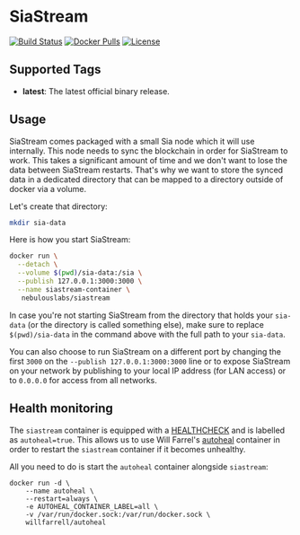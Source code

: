 # SiaStream

[![Build Status](https://travis-ci.org/nebulouslabs/docker-siastream.svg?branch=master)](https://travis-ci.org/nebulouslabs/docker-siastream) 
[![Docker Pulls](https://img.shields.io/docker/pulls/nebulouslabs/siastream.svg?maxAge=604800)](https://hub.docker.com/r/nebulouslabs/siastream/) 
[![License](http://img.shields.io/:license-mit-blue.svg)](LICENSE)

## Supported Tags

* **latest**: The latest official binary release.

## Usage

SiaStream comes packaged with a small Sia node which it will use internally.
This node needs to sync the blockchain in order for SiaStream to work. This 
takes a significant amount of time and we don't want to lose the data between 
SiaStream restarts. That's why we want to store the synced data in a dedicated
directory that can be mapped to a directory outside of docker via a volume.  

Let's create that directory:
```bash
mkdir sia-data
```

Here is how you start SiaStream:
```bash
docker run \
  --detach \
  --volume $(pwd)/sia-data:/sia \
  --publish 127.0.0.1:3000:3000 \
  --name siastream-container \
   nebulouslabs/siastream
```

In case you're not starting SiaStream from the directory that holds your 
`sia-data` (or the directory is called something else), make sure to replace 
`$(pwd)/sia-data` in the command above with the full path to your `sia-data`.
 
 You can also choose to run SiaStream on a different port by changing the first
 `3000` on the `--publish 127.0.0.1:3000:3000` line or to expose SiaStream on
 your network by publishing to your local IP address (for LAN access) or to 
 `0.0.0.0` for access from all networks.

## Health monitoring

The `siastream` container is equipped with a [HEALTHCHECK](https://docs.docker.com/engine/reference/builder/#healthcheck) 
and is labelled as `autoheal=true`. This allows us to use Will Farrel's [autoheal](https://hub.docker.com/r/willfarrell/autoheal/) 
container in order to restart the `siastream` container if it becomes unhealthy.

All you need to do is start the `autoheal` container alongside `siastream`:
```
docker run -d \
    --name autoheal \
    --restart=always \
    -e AUTOHEAL_CONTAINER_LABEL=all \
    -v /var/run/docker.sock:/var/run/docker.sock \
    willfarrell/autoheal
```
